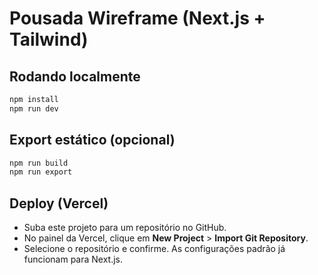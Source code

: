 # Pousada Wireframe (Next.js + Tailwind)

## Rodando localmente
```bash
npm install
npm run dev
```

## Export estático (opcional)
```bash
npm run build
npm run export
```

## Deploy (Vercel)
- Suba este projeto para um repositório no GitHub.
- No painel da Vercel, clique em **New Project** > **Import Git Repository**.
- Selecione o repositório e confirme. As configurações padrão já funcionam para Next.js.
